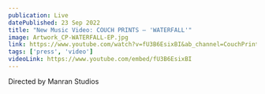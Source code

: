 ```yaml
---
publication: Live
datePublished: 23 Sep 2022
title: "New Music Video: COUCH PRINTS – 'WATERFALL'"
image: Artwork_CP-WATERFALL-EP.jpg
link: https://www.youtube.com/watch?v=fU3B6EsixBI&ab_channel=CouchPrints
tags: ['press', 'video']
videoLink: https://www.youtube.com/embed/fU3B6EsixBI
---
```


Directed by Manran Studios